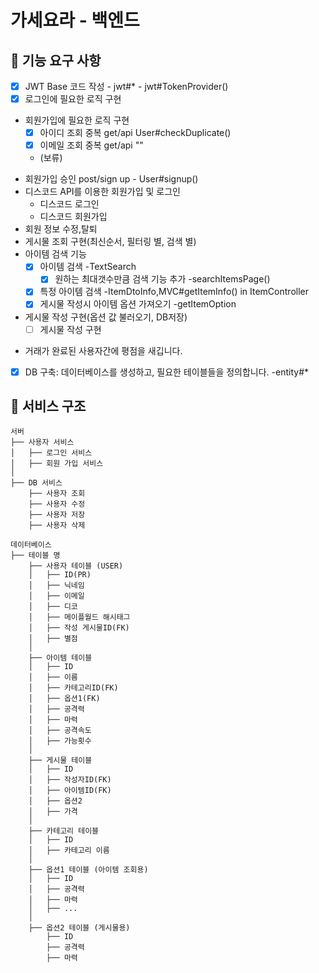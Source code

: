 # 가세요라 - 백엔드

## 🚀 기능 요구 사항

- [x] JWT Base 코드 작성 - jwt#* - jwt#TokenProvider()
- [x] 로그인에 필요한 로직 구현
- 회원가입에 필요한 로직 구현
  - [x] 아이디 조회 중복 get/api User#checkDuplicate()
  - [x] 이메일 조회 중복 get/api ""
  - (보류)

[//]: # (  - 이메일 인증 요청 post/emailVerificationRequest?)
[//]: # (  - 인증번호 검증 요청 post/verificationEmail ?)
  - 회원가입 승인 post/sign up - User#signup()
  - 디스코드 API를 이용한 회원가입 및 로그인
    - 디스코드 로그인
    - 디스코드 회원가입
- 회원 정보 수정,탈퇴
- 게시물 조회 구현(최신순서, 필터링 별, 검색 별)
- 아이템 검색 기능
  - [x] 아이템 검색 -TextSearch
    - [x] 원하는 최대갯수만큼 검색 기능 추가 -searchItemsPage()
  - [x] 특정 아이템 검색 -ItemDtoInfo,MVC#getItemInfo() in ItemController
  - [x] 게시물 작성시 아이템 옵션 가져오기 -getItemOption
- 게시물 작성 구현(옵션 값 불러오기, DB저장)
  - [ ] 게시물 작성 구현

[//]: # (- 게시물 오퍼를 중계해줍니다.)
- 거래가 완료된 사용자간에 평점을 새깁니다.

[//]: # (- 사용자간 채팅 기능.)
- [x] DB 구축: 데이터베이스를 생성하고, 필요한 테이블들을 정의합니다. -entity#*

## 👀 서비스 구조

```
서버
├── 사용자 서비스
│   ├── 로그인 서비스
│   ├── 회원 가입 서비스
│   
├── DB 서비스
    ├── 사용자 조회
    ├── 사용자 수정
    ├── 사용자 저장
    ├── 사용자 삭제

데이터베이스
├── 테이블 명
    ├── 사용자 테이블 (USER)
    │   ├── ID(PR)
    │   ├── 닉네임
    │   ├── 이메일
    │   ├── 디코
    │   ├── 메이플월드 해시태그
    │   ├── 작성 게시물ID(FK)
    │   ├── 별점
    │   
    ├── 아이템 테이블
    │   ├── ID
    │   ├── 이름
    │   ├── 카테고리ID(FK)
    │   ├── 옵션1(FK)
    │   ├── 공격력
    │   ├── 마력
    │   ├── 공격속도
    │   ├── 가능횟수
    │   
    ├── 게시물 테이블
    │   ├── ID
    │   ├── 작성자ID(FK)
    │   ├── 아이템ID(FK)
    │   ├── 옵션2
    │   ├── 가격
    │   
    ├── 카테고리 테이블
    │   ├── ID
    │   ├── 카테고리 이름
    │   
    ├── 옵션1 테이블 (아이템 조회용)
    │   ├── ID
    │   ├── 공격력
    │   ├── 마력
    │   ├── ...
    │   
    ├── 옵션2 테이블 (게시물용)
        ├── ID
        ├── 공격력
        ├── 마력

```
